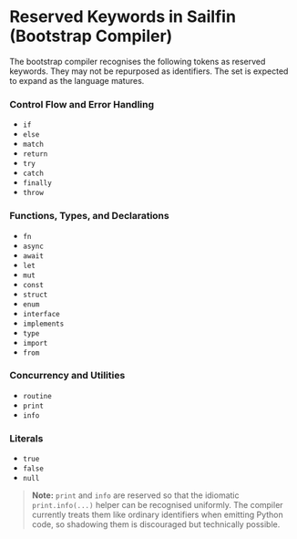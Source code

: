 # Reserved Keywords in Sailfin (Bootstrap Compiler)

The bootstrap compiler recognises the following tokens as reserved keywords.
They may not be repurposed as identifiers. The set is expected to expand as
the language matures.

### Control Flow and Error Handling

- `if`
- `else`
- `match`
- `return`
- `try`
- `catch`
- `finally`
- `throw`

### Functions, Types, and Declarations

- `fn`
- `async`
- `await`
- `let`
- `mut`
- `const`
- `struct`
- `enum`
- `interface`
- `implements`
- `type`
- `import`
- `from`

### Concurrency and Utilities

- `routine`
- `print`
- `info`

### Literals

- `true`
- `false`
- `null`

> **Note:** `print` and `info` are reserved so that the idiomatic
> `print.info(...)` helper can be recognised uniformly. The compiler currently
> treats them like ordinary identifiers when emitting Python code, so shadowing
> them is discouraged but technically possible.
